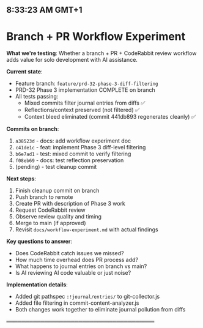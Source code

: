 ## 8:33:23 AM GMT+1

# Branch + PR Workflow Experiment

**What we're testing**: Whether a branch + PR + CodeRabbit review workflow adds value for solo development with AI assistance.

**Current state**: 
- Feature branch: `feature/prd-32-phase-3-diff-filtering`
- PRD-32 Phase 3 implementation COMPLETE on branch
- All tests passing:
  - Mixed commits filter journal entries from diffs ✅
  - Reflections/context preserved (not filtered) ✅
  - Context bleed eliminated (commit 441db893 regenerates cleanly) ✅

**Commits on branch**:
1. `a38523d` - docs: add workflow experiment doc
2. `c41de1c` - feat: implement Phase 3 diff-level filtering
3. `b6e7ad1` - test: mixed commit to verify filtering
4. `f08eb69` - docs: test reflection preservation
5. (pending) - test cleanup commit

**Next steps**:
1. Finish cleanup commit on branch
2. Push branch to remote
3. Create PR with description of Phase 3 work
4. Request CodeRabbit review
5. Observe review quality and timing
6. Merge to main (if approved)
7. Revisit `docs/workflow-experiment.md` with actual findings

**Key questions to answer**:
- Does CodeRabbit catch issues we missed?
- How much time overhead does PR process add?
- What happens to journal entries on branch vs main?
- Is AI reviewing AI code valuable or just noise?

**Implementation details**:
- Added git pathspec `:!journal/entries/` to git-collector.js
- Added file filtering in commit-content-analyzer.js
- Both changes work together to eliminate journal pollution from diffs

═══════════════════════════════════════

